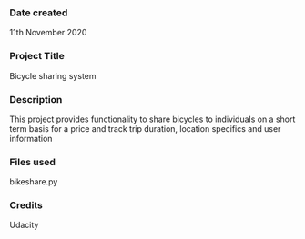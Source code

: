 ### Date created
11th November 2020

### Project Title
Bicycle sharing system

### Description
This project provides functionality to share bicycles to individuals on a short term basis 
for a price and track trip duration, location specifics and user information

### Files used
bikeshare.py

### Credits
Udacity
